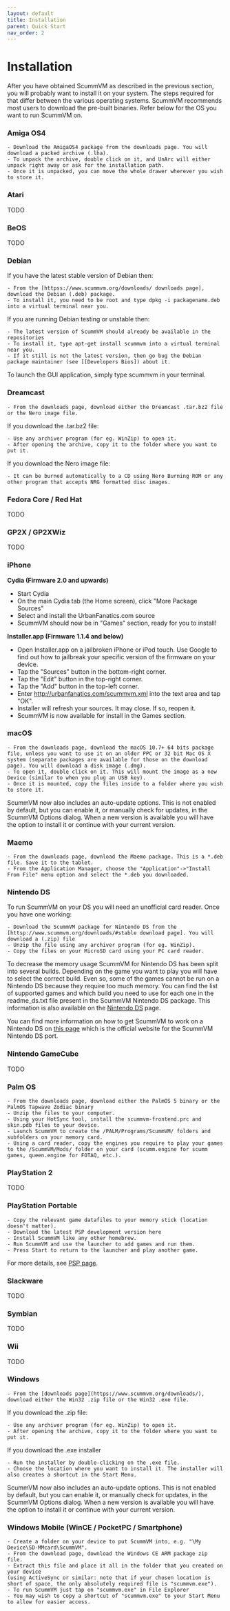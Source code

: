 ```yaml
---
layout: default
title: Installation
parent: Quick Start
nav_order: 2
---
```


# Installation

After you have obtained ScummVM as described in the previous section, you will probably want to install it on your system. The steps required for that differ between the various operating systems. ScummVM recommends most users to download the pre-built binaries. Refer below for the OS you want to run ScummVM on.

### Amiga OS4

```
- Download the AmigaOS4 package from the downloads page. You will download a packed archive (.lha).
- To unpack the archive, double click on it, and UnArc will either unpack right away or ask for the installation path.
- Once it is unpacked, you can move the whole drawer wherever you wish to store it.
```
### Atari
TODO

### BeOS
TODO

### Debian
If you have the latest stable version of Debian then:  
```
- From the [httpss://www.scummvm.org/downloads/ downloads page], download the Debian (.deb) package.
- To install it, you need to be root and type dpkg -i packagename.deb into a virtual terminal near you.
```

If you are running Debian testing or unstable then:  
```
- The latest version of ScummVM should already be available in the repositories
- To install it, type apt-get install scummvm into a virtual terminal near you.
- If it still is not the latest version, then go bug the Debian package maintainer (see [[Developers Bios]) about it.
```

To launch the GUI application, simply type scummvm in your terminal.

### Dreamcast

```
- From the downloads page, download either the Dreamcast .tar.bz2 file or the Nero image file.
```

If you download the .tar.bz2 file:  
```
- Use any archiver program (for eg. WinZip) to open it.
- After opening the archive, copy it to the folder where you want to put it.
```

If you download the Nero image file:  
```
- It can be burned automatically to a CD using Nero Burning ROM or any other program that accepts NRG formatted disc images.
```

### Fedora Core / Red Hat
TODO

### GP2X / GP2XWiz
TODO

### iPhone

**Cydia (Firmware 2.0 and upwards)**
- Start Cydia
- On the main Cydia tab (the Home screen), click "More Package Sources"
- Select and install the UrbanFanatics.com source
- ScummVM should now be in "Games" section, ready for you to install!

**Installer.app (Firmware 1.1.4 and below)**  
- Open Installer.app on a jailbroken iPhone or iPod touch. Use Google to find out how to jailbreak your specific version of the firmware on your device.
- Tap the "Sources" button in the bottom-right corner.
- Tap the "Edit" button in the top-right corner.
- Tap the "Add" button in the top-left corner.
- Enter http://urbanfanatics.com/scummvm.xml into the text area and tap "OK".
- Installer will refresh your sources. It may close. If so, reopen it.
- ScummVM is now available for install in the Games section.

### macOS

```
- From the downloads page, download the macOS 10.7+ 64 bits package file, unless you want to use it on an older PPC or 32 bit Mac OS X system (separate packages are available for those on the download page). You will download a disk image (.dmg).
- To open it, double click on it. This will mount the image as a new Device (similar to when you plug an USB key).
- Once it is mounted, copy the files inside to a folder where you wish to store it.
```
ScummVM now also includes an auto-update options. This is not enabled by default, but you can enable it, or manually check for updates, in the ScummVM Options dialog. When a new version is available you will have the option to install it or continue with your current version.

### Maemo

```
- From the downloads page, download the Maemo package. This is a *.deb file. Save it to the tablet.
- From the Application Manager, choose the "Application"->"Install From File" menu option and select the *.deb you downloaded.
```

### Nintendo DS

To run ScummVM on your DS you will need an unofficial card reader. Once you have one working:  
```
- Download the ScummVM package for Nintendo DS from the [httsp://www.scummvm.org/downloads/#stable download page]. You will download a (.zip) file
- Unzip the file using any archiver program (for eg. WinZip).
- Copy the files on your MicroSD card using your PC card reader.
```  
To decrease the memory usage ScummVM for Nintendo DS has been split into several builds. Depending on the game you want to play you will have to select the correct build. Even so, some of the games cannot be run on a Nintendo DS because they require too much memory. You can find the list of supported games and which build you need to use for each one in the readme_ds.txt file present in the ScummVM Nintendo DS package. This information is also available on the [Nintendo DS](https://wiki.scummvm.org/index.php?title=Nintendo_DS) page.

You can find more information on how to get ScummVM to work on a Nintendo DS on [this page](http://scummvm.drunkencoders.com) which is the official website for the ScummVM Nintendo DS port.

### Nintendo GameCube
TODO

### Palm OS

```
- From the downloads page, download either the PalmOS 5 binary or the PalmOS Tapwave Zodiac binary
- Unzip the files to your computer.
- Using your HotSync tool, install the scummvm-frontend.prc and skin.pdb files to your device.
- Launch ScummVM to create the /PALM/Programs/ScummVM/ folders and subfolders on your memory card.
- Using a card reader, copy the engines you require to play your games to the /ScummVM/Mods/ folder on your card (scumm.engine for scumm games, queen.engine for FOTAQ, etc.).
```
### PlayStation 2
TODO

### PlayStation Portable

```
- Copy the relevant game datafiles to your memory stick (location doesn't matter).
- Download the latest PSP development version here
- Install ScummVM like any other homebrew.
- Run ScummVM and use the launcher to add games and run them.
- Press Start to return to the launcher and play another game.
```  
For more details, see [PSP page](https://wiki.scummvm.org/index.php?title=PlayStation_Portable#Installation).

### Slackware
TODO

### Symbian
TODO

### Wii
TODO

### Windows

```
- From the [downloads page](https://www.scummvm.org/downloads/), download either the Win32 .zip file or the Win32 .exe file.
```  
If you download the .zip file:  
```
- Use any archiver program (for eg. WinZip) to open it.
- After opening the archive, copy it to the folder where you want to put it.
```  

If you download the .exe installer  
```
- Run the installer by double-clicking on the .exe file.
- Choose the location where you want to install it. The installer will also creates a shortcut in the Start Menu.
```  
ScummVM now also includes an auto-update options. This is not enabled by default, but you can enable it, or manually check for updates, in the ScummVM Options dialog. When a new version is available you will have the option to install it or continue with your current version.  

### Windows Mobile (WinCE / PocketPC / Smartphone)

```
- Create a folder on your device to put ScummVM into, e.g. "\My Device\SD-MMcard\ScummVM".
- From the download page, download the Windows CE ARM package zip file.
- Extract this file and place it all in the folder that you created on your device
(using ActiveSync or similar: note that if your chosen location is short of space, the only absolutely required file is "scummvm.exe").
- To run ScummVM just tap on "scummvm.exe" in File Explorer
- You may wish to copy a shortcut of "scummvm.exe" to your Start Menu to allow for easier access.

```
